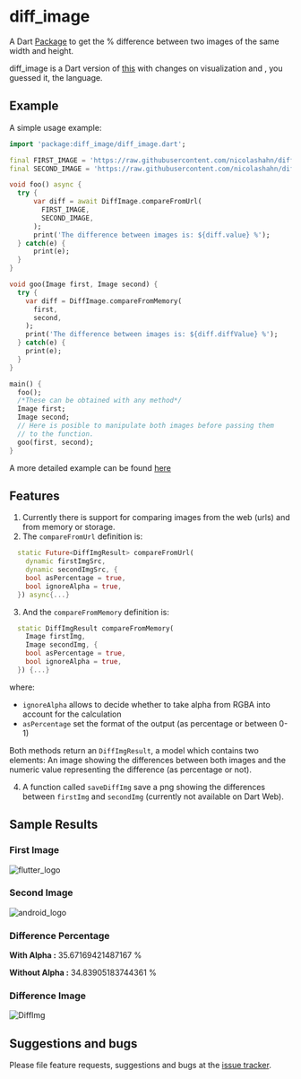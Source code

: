 # diff_image

A Dart [Package](https://pub.dev/packages/diff_image) to get the % difference between two images of the same width and height.

diff_image is a Dart version of [this](https://github.com/nicolashahn/diffimg) with changes on visualization and , you guessed it, the language.

## Example

A simple usage example:

```dart
import 'package:diff_image/diff_image.dart';

final FIRST_IMAGE = 'https://raw.githubusercontent.com/nicolashahn/diffimg/master/images/mario-circle-cs.png';
final SECOND_IMAGE = 'https://raw.githubusercontent.com/nicolashahn/diffimg/master/images/mario-circle-node.png';

void foo() async {
  try {
      var diff = await DiffImage.compareFromUrl(
        FIRST_IMAGE,
        SECOND_IMAGE,
      );
      print('The difference between images is: ${diff.value} %');
  } catch(e) {
      print(e);
  }
}

void goo(Image first, Image second) {
  try {
    var diff = DiffImage.compareFromMemory(
      first,
      second,
    );
    print('The difference between images is: ${diff.diffValue} %');
  } catch(e) {
    print(e);
  }
}

main() {
  foo();
  /*These can be obtained with any method*/
  Image first;
  Image second;
  // Here is posible to manipulate both images before passing them
  // to the function.
  goo(first, second);
}
```

A more detailed example can be found [here](https://github.com/limonadev/diff_image/tree/main/example)

## Features

1. Currently there is support for comparing images from the web (urls) and from memory or storage.
2. The `compareFromUrl` definition is:
```dart
  static Future<DiffImgResult> compareFromUrl(
    dynamic firstImgSrc,
    dynamic secondImgSrc, {
    bool asPercentage = true,
    bool ignoreAlpha = true,
  }) async{...}
```
3. And the `compareFromMemory` definition is:
```dart
  static DiffImgResult compareFromMemory(
    Image firstImg,
    Image secondImg, {
    bool asPercentage = true,
    bool ignoreAlpha = true,
  }) {...}
```
where:
+ `ignoreAlpha` allows to decide whether to take alpha from RGBA into account for the calculation
+ `asPercentage` set the format of the output (as percentage or between 0-1)

Both methods return an `DiffImgResult`, a model which contains two elements: An image showing the differences between both images and the numeric value representing the difference (as percentage or not).

4. A function called `saveDiffImg` save a png showing the differences between `firstImg` and `secondImg` (currently not available on Dart Web).

## Sample Results
### First Image
![flutter_logo](https://seeklogo.com/images/F/flutter-logo-5086DD11C5-seeklogo.com.png "Flutter Logo")
### Second Image
![android_logo](https://seeklogo.com/images/A/android-western-logo-8F117A7F00-seeklogo.com.png "Android Logo")
### Difference Percentage
**With Alpha    :** 35.67169421487167 %

**Without Alpha :** 34.83905183744361 %
### Difference Image
![DiffImg](https://raw.githubusercontent.com/limonadev/diff_image/main/DiffImg.png "DiffImg")


## Suggestions and bugs

Please file feature requests, suggestions and bugs at the [issue tracker][tracker].

[tracker]: https://github.com/limonadev/diff_image/issues
